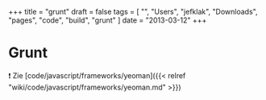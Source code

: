 +++
title = "grunt"
draft = false
tags = [
    "",
    "Users",
    "jefklak",
    "Downloads",
    "pages",
    "code",
    "build",
    "grunt"
]
date = "2013-03-12"
+++
# Grunt 

:exclamation: Zie [code/javascript/frameworks/yeoman]({{< relref "wiki/code/javascript/frameworks/yeoman.md" >}})